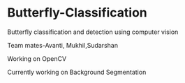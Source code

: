 # Butterfly-Classification
Butterfly classification and detection using computer vision

Team mates-Avanti, Mukhil,Sudarshan 

Working on OpenCV

Currently working on Background Segmentation

